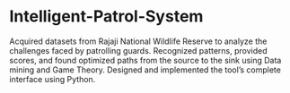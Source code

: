 # Intelligent-Patrol-System

Acquired datasets from Rajaji National Wildlife Reserve to analyze the challenges faced by patrolling guards. 
Recognized patterns, provided scores, and found optimized paths from the source to the sink using Data mining and Game Theory.
Designed and implemented the tool’s complete interface using Python.
